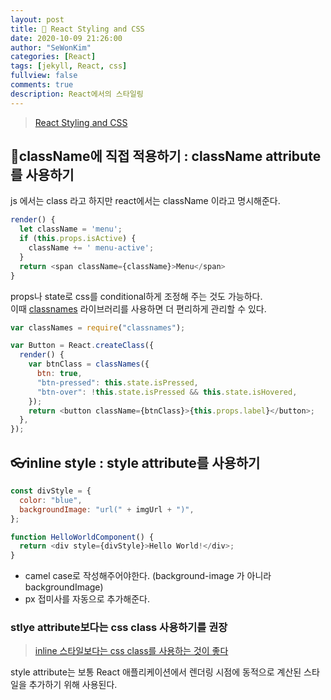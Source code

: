 ```yaml
---
layout: post
title: 🎨 React Styling and CSS
date: 2020-10-09 21:26:00
author: "SeWonKim"
categories: [React]
tags: [jekyll, React, css]
fullview: false
comments: true
description: React에서의 스타일링
---
```


> [React Styling and CSS](https://ko.reactjs.org/docs/faq-styling.html)

## 👚className에 직접 적용하기 : className attribute를 사용하기

js 에서는 class 라고 하지만 react에서는 className 이라고 명시해준다.

```javascript
render() {
  let className = 'menu';
  if (this.props.isActive) {
    className += ' menu-active';
  }
  return <span className={className}>Menu</span>
}
```

props나 state로 css를 conditional하게 조정해 주는 것도 가능하다.  
이때 [classnames](https://www.npmjs.com/package/classnames#usage-with-reactjs) 라이브러리를 사용하면 더 편리하게 관리할 수 있다.

```javascript
var classNames = require("classnames");

var Button = React.createClass({
  render() {
    var btnClass = classNames({
      btn: true,
      "btn-pressed": this.state.isPressed,
      "btn-over": !this.state.isPressed && this.state.isHovered,
    });
    return <button className={btnClass}>{this.props.label}</button>;
  },
});
```

## 👓inline style : style attribute를 사용하기

```javascript
const divStyle = {
  color: "blue",
  backgroundImage: "url(" + imgUrl + ")",
};

function HelloWorldComponent() {
  return <div style={divStyle}>Hello World!</div>;
}
```

- camel case로 작성해주어야한다. (background-image 가 아니라 backgroundImage)
- px 접미사를 자동으로 추가해준다.

### stlye attribute보다는 css class 사용하기를 권장

> [inline 스타일보다는 css class를 사용하는 것이 좋다](https://ko.reactjs.org/docs/dom-elements.html#style)

style attribute는 보통 React 애플리케이션에서 렌더링 시점에 동적으로 계산된 스타일을 추가하기 위해 사용된다.
